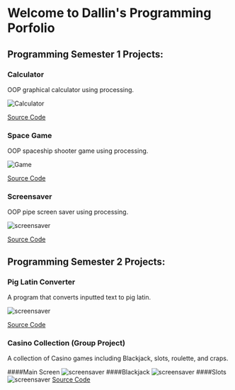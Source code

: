 # Welcome to Dallin's Programming Porfolio

## Programming Semester 1 Projects: 

### Calculator

OOP graphical calculator using processing.

![Calculator](https://github.com/stock-fishy14/Programming_Portfolio/blob/gh-pages/images/calc.png?raw=true)

[Source Code](https://github.com/stock-fishy14/Programming_Portfolio/tree/gh-pages/src/calc)

### Space Game

OOP spaceship shooter game using processing.

![Game](https://github.com/stock-fishy14/Programming_Portfolio/blob/gh-pages/images/ship.png?raw=true)

[Source Code](https://github.com/stock-fishy14/Programming_Portfolio/tree/gh-pages/src/spacegame)

### Screensaver

OOP pipe screen saver using processing.

![screensaver](https://github.com/stock-fishy14/Programming_Portfolio/blob/gh-pages/images/screensave.png?raw=true)

[Source Code](https://github.com/stock-fishy14/Programming_Portfolio/tree/gh-pages/src/screensaver)

## Programming Semester 2 Projects:

### Pig Latin Converter

A program that converts inputted text to pig latin.

![screensaver](https://github.com/stock-fishy14/Programming_Portfolio/blob/gh-pages/images/piglatin.png?raw=true)

[Source Code](https://github.com/stock-fishy14/Programming_Portfolio/tree/gh-pages/src/piglatin)

### Casino Collection (Group Project)

A collection of Casino games including Blackjack, slots, roulette, and craps.

####Main Screen
![screensaver](https://github.com/stock-fishy14/Programming_Portfolio/blob/gh-pages/images/CasionCollectionMain.png?raw=true)
####Blackjack
![screensaver](https://github.com/stock-fishy14/Programming_Portfolio/blob/gh-pages/images/CasinoCollectionBlackjack.png?raw=true)
####Slots
![screensaver](https://github.com/stock-fishy14/Programming_Portfolio/blob/gh-pages/images/CasinoCollectionSlots.png?raw=true)
[Source Code](https://github.com/SlySlinky/Games/tree/main)

